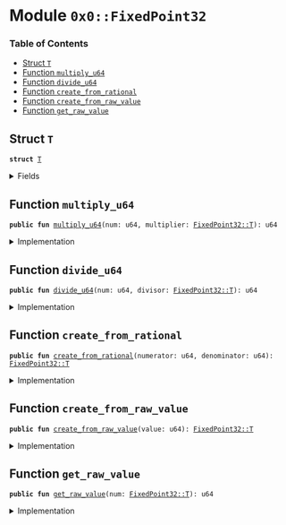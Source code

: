
<a name="0x0_FixedPoint32"></a>

# Module `0x0::FixedPoint32`

### Table of Contents

-  [Struct `T`](#0x0_FixedPoint32_T)
-  [Function `multiply_u64`](#0x0_FixedPoint32_multiply_u64)
-  [Function `divide_u64`](#0x0_FixedPoint32_divide_u64)
-  [Function `create_from_rational`](#0x0_FixedPoint32_create_from_rational)
-  [Function `create_from_raw_value`](#0x0_FixedPoint32_create_from_raw_value)
-  [Function `get_raw_value`](#0x0_FixedPoint32_get_raw_value)



<a name="0x0_FixedPoint32_T"></a>

## Struct `T`



<pre><code><b>struct</b> <a href="#0x0_FixedPoint32_T">T</a>
</code></pre>



<details>
<summary>Fields</summary>


<dl>
<dt>

<code>value: u64</code>
</dt>
<dd>

</dd>
</dl>


</details>

<a name="0x0_FixedPoint32_multiply_u64"></a>

## Function `multiply_u64`



<pre><code><b>public</b> <b>fun</b> <a href="#0x0_FixedPoint32_multiply_u64">multiply_u64</a>(num: u64, multiplier: <a href="#0x0_FixedPoint32_T">FixedPoint32::T</a>): u64
</code></pre>



<details>
<summary>Implementation</summary>


<pre><code><b>public</b> <b>fun</b> <a href="#0x0_FixedPoint32_multiply_u64">multiply_u64</a>(num: u64, multiplier: <a href="#0x0_FixedPoint32_T">T</a>): u64 {
    // The product of two 64 bit values has 128 bits, so perform the
    // multiplication with u128 types and keep the full 128 bit product
    // <b>to</b> avoid losing accuracy.
    <b>let</b> unscaled_product = (num <b>as</b> u128) * (multiplier.value <b>as</b> u128);
    // The unscaled product has 32 fractional bits (from the multiplier)
    // so rescale it by shifting away the low bits.
    <b>let</b> product = unscaled_product &gt;&gt; 32;
    // Convert back <b>to</b> u64. If the multiplier is larger than 1.0,
    // the value may be too large, which will cause the cast <b>to</b> fail
    // with an arithmetic error.
    (product <b>as</b> u64)
}
</code></pre>



</details>

<a name="0x0_FixedPoint32_divide_u64"></a>

## Function `divide_u64`



<pre><code><b>public</b> <b>fun</b> <a href="#0x0_FixedPoint32_divide_u64">divide_u64</a>(num: u64, divisor: <a href="#0x0_FixedPoint32_T">FixedPoint32::T</a>): u64
</code></pre>



<details>
<summary>Implementation</summary>


<pre><code><b>public</b> <b>fun</b> <a href="#0x0_FixedPoint32_divide_u64">divide_u64</a>(num: u64, divisor: <a href="#0x0_FixedPoint32_T">T</a>): u64 {
    // First convert <b>to</b> 128 bits and then shift left <b>to</b>
    // add 32 fractional zero bits <b>to</b> the dividend.
    <b>let</b> scaled_value = (num <b>as</b> u128) &lt;&lt; 32;
    // Divide and convert the quotient <b>to</b> 64 bits. If the divisor is zero,
    // this will fail with a divide-by-zero error.
    <b>let</b> quotient = scaled_value / (divisor.value <b>as</b> u128);
    // Convert back <b>to</b> u64. If the divisor is less than 1.0,
    // the value may be too large, which will cause the cast <b>to</b> fail
    // with an arithmetic error.
    (quotient <b>as</b> u64)
}
</code></pre>



</details>

<a name="0x0_FixedPoint32_create_from_rational"></a>

## Function `create_from_rational`



<pre><code><b>public</b> <b>fun</b> <a href="#0x0_FixedPoint32_create_from_rational">create_from_rational</a>(numerator: u64, denominator: u64): <a href="#0x0_FixedPoint32_T">FixedPoint32::T</a>
</code></pre>



<details>
<summary>Implementation</summary>


<pre><code><b>public</b> <b>fun</b> <a href="#0x0_FixedPoint32_create_from_rational">create_from_rational</a>(numerator: u64, denominator: u64): <a href="#0x0_FixedPoint32_T">T</a> {
    // Scale the numerator <b>to</b> have 64 fractional bits and the denominator
    // <b>to</b> have 32 fractional bits, so that the quotient will have 32
    // fractional bits.
    <b>let</b> scaled_numerator = (numerator <b>as</b> u128) &lt;&lt; 64;
    <b>let</b> scaled_denominator = (denominator <b>as</b> u128) &lt;&lt; 32;
    // If the denominator is zero, this will fail with a divide-by-zero
    // error.
    <b>let</b> quotient = scaled_numerator / scaled_denominator;
    // Check for underflow. Truncating <b>to</b> zero might be the desired result,
    // but <b>if</b> you really want a ratio of zero, it is easy <b>to</b> create that
    // from a raw value.
    Transaction::assert(quotient != 0 || numerator == 0, 16);
    // Return the quotient <b>as</b> a fixed-point number. The cast will fail
    // with an arithmetic error <b>if</b> the number is too large.
    <a href="#0x0_FixedPoint32_T">T</a> { value: (quotient <b>as</b> u64) }
}
</code></pre>



</details>

<a name="0x0_FixedPoint32_create_from_raw_value"></a>

## Function `create_from_raw_value`



<pre><code><b>public</b> <b>fun</b> <a href="#0x0_FixedPoint32_create_from_raw_value">create_from_raw_value</a>(value: u64): <a href="#0x0_FixedPoint32_T">FixedPoint32::T</a>
</code></pre>



<details>
<summary>Implementation</summary>


<pre><code><b>public</b> <b>fun</b> <a href="#0x0_FixedPoint32_create_from_raw_value">create_from_raw_value</a>(value: u64): <a href="#0x0_FixedPoint32_T">T</a> {
    <a href="#0x0_FixedPoint32_T">T</a> { value }
}
</code></pre>



</details>

<a name="0x0_FixedPoint32_get_raw_value"></a>

## Function `get_raw_value`



<pre><code><b>public</b> <b>fun</b> <a href="#0x0_FixedPoint32_get_raw_value">get_raw_value</a>(num: <a href="#0x0_FixedPoint32_T">FixedPoint32::T</a>): u64
</code></pre>



<details>
<summary>Implementation</summary>


<pre><code><b>public</b> <b>fun</b> <a href="#0x0_FixedPoint32_get_raw_value">get_raw_value</a>(num: <a href="#0x0_FixedPoint32_T">T</a>): u64 {
    num.value
}
</code></pre>



</details>
